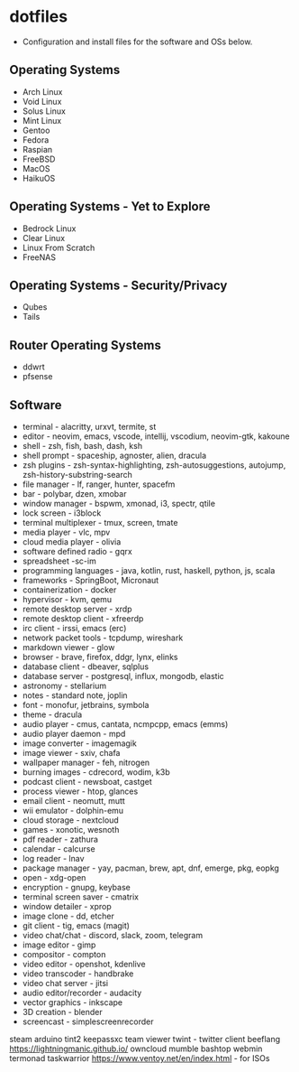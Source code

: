# dotfiles

- Configuration  and install files for the software and OSs below.

## Operating Systems
- Arch Linux
- Void Linux
- Solus Linux
- Mint Linux
- Gentoo
- Fedora
- Raspian
- FreeBSD
- MacOS
- HaikuOS

## Operating Systems - Yet to Explore
- Bedrock Linux
- Clear Linux
- Linux From Scratch
- FreeNAS

## Operating Systems - Security/Privacy
- Qubes
- Tails

## Router Operating Systems
- ddwrt
- pfsense

## Software
- terminal - alacritty, urxvt, termite, st
- editor - neovim, emacs, vscode, intellij, vscodium, neovim-gtk, kakoune
- shell - zsh, fish, bash, dash, ksh
- shell prompt - spaceship, agnoster, alien, dracula
- zsh plugins - zsh-syntax-highlighting, zsh-autosuggestions, autojump, zsh-history-substring-search
- file manager - lf, ranger, hunter, spacefm
- bar - polybar, dzen, xmobar
- window manager - bspwm, xmonad, i3, spectr, qtile
- lock screen - i3block
- terminal multiplexer - tmux, screen, tmate
- media player - vlc, mpv
- cloud media player - olivia
- software defined radio - gqrx
- spreadsheet -sc-im
- programming languages - java, kotlin, rust, haskell, python, js, scala
- frameworks - SpringBoot, Micronaut
- containerization - docker
- hypervisor - kvm, qemu
- remote desktop server - xrdp
- remote desktop client - xfreerdp
- irc client - irssi, emacs (erc)
- network packet tools - tcpdump, wireshark
- markdown viewer - glow
- browser - brave, firefox, ddgr, lynx, elinks
- database client - dbeaver, sqlplus
- database server - postgresql, influx, mongodb, elastic
- astronomy - stellarium
- notes - standard note, joplin
- font - monofur, jetbrains, symbola
- theme - dracula
- audio player - cmus, cantata, ncmpcpp, emacs (emms)
- audio player daemon - mpd
- image converter - imagemagik
- image viewer - sxiv, chafa
- wallpaper manager - feh, nitrogen
- burning images - cdrecord, wodim, k3b
- podcast client - newsboat, castget
- process viewer - htop, glances
- email client - neomutt, mutt
- wii emulator - dolphin-emu
- cloud storage - nextcloud
- games - xonotic, wesnoth
- pdf reader - zathura
- calendar - calcurse
- log reader - lnav
- package manager - yay, pacman, brew, apt, dnf, emerge, pkg, eopkg
- open - xdg-open
- encryption - gnupg, keybase
- terminal screen saver - cmatrix
- window detailer - xprop
- image clone - dd, etcher
- git client - tig, emacs (magit)
- video chat/chat - discord, slack, zoom, telegram
- image editor - gimp
- compositor - compton
- video editor - openshot, kdenlive
- video transcoder - handbrake
- video chat server - jitsi
- audio editor/recorder - audacity
- vector graphics - inkscape
- 3D creation - blender
- screencast - simplescreenrecorder

steam
arduino
tint2
keepassxc
team viewer
twint - twitter client
beeflang
https://lightningmanic.github.io/
owncloud
mumble
bashtop
webmin
termonad
taskwarrior
https://www.ventoy.net/en/index.html - for ISOs
